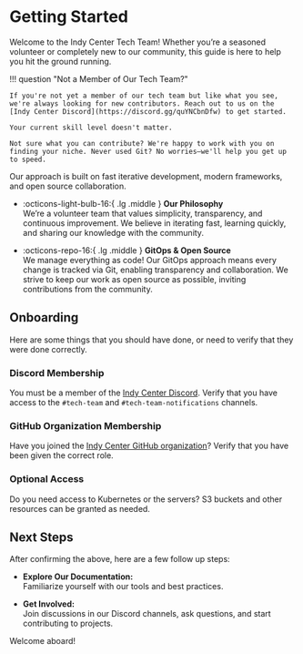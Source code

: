 # Getting Started

Welcome to the Indy Center Tech Team! Whether you’re a seasoned volunteer or completely new to our community, this guide is here to help you hit the ground running.

!!! question "Not a Member of Our Tech Team?"

    If you're not yet a member of our tech team but like what you see, we're always looking for new contributors. Reach out to us on the [Indy Center Discord](https://discord.gg/quYNCbnDfw) to get started.

    Your current skill level doesn't matter.

    Not sure what you can contribute? We're happy to work with you on finding your niche. Never used Git? No worries—we'll help you get up to speed.

Our approach is built on fast iterative development, modern frameworks, and open source collaboration.

<div class="grid cards" markdown="1">

- :octicons-light-bulb-16:{ .lg .middle } **Our Philosophy**  
  We’re a volunteer team that values simplicity, transparency, and continuous improvement. We believe in iterating fast, learning quickly, and sharing our knowledge with the community.

- :octicons-repo-16:{ .lg .middle } **GitOps & Open Source**  
  We manage everything as code! Our GitOps approach means every change is tracked via Git, enabling transparency and collaboration. We strive to keep our work as open source as possible, inviting contributions from the community.

</div>

## Onboarding

Here are some things that you should have done, or need to verify that they were done correctly.

### Discord Membership

You must be a member of the [Indy Center Discord](https://discord.gg/quYNCbnDfw). Verify that you have access to the `#tech-team` and `#tech-team-notifications` channels.

### GitHub Organization Membership

Have you joined the [Indy Center GitHub organization](https://github.com/indy-center)? Verify that you have been given the correct role.

### Optional Access

Do you need access to Kubernetes or the servers? S3 buckets and other resources can be granted as needed.

## Next Steps

After confirming the above, here are a few follow up steps:

- **Explore Our Documentation:**  
  Familiarize yourself with our tools and best practices.

- **Get Involved:**  
  Join discussions in our Discord channels, ask questions, and start contributing to projects.

Welcome aboard!

